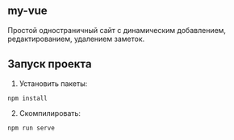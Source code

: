 ## my-vue
Простой одностраничный сайт с динамическим добавлением, редактированием, удалением заметок.

## Запуск проекта

1. Установить пакеты:
```
npm install
```

2. Скомпилировать:
```
npm run serve
```
